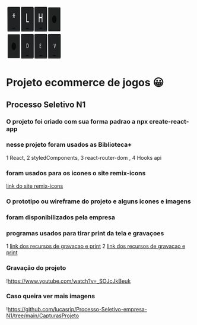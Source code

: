 <img src="https://github.com/lucasrip/Processo-Seletivo-empresa-N1/blob/main/CapturasProjeto/logoLucas.svg" alt="drawing" width="150" height="150"/>

# Projeto ecommerce de jogos :grinning:
## Processo Seletivo N1

### O projeto foi criado com sua forma padrao a npx create-react-app

### nesse projeto foram usados as Biblioteca+
 1 React,
 2 styledComponents, 
 3 react-router-dom ,
 4  Hooks api
 
### foram usados para os icones o site remix-icons
[link do site remix-icons](https://remixicon.com/)

### O prototipo ou wireframe do projeto e alguns icones e imagens 
### foram disponibilizados pela empresa

### programas usados para tirar print da tela e gravaçoes
1 [link dos recursos de gravacao e print](https://chrome.google.com/webstore/detail/screen-recorder/hniebljpgcogalllopnjokppmgbhaden)
2 [link dos recursos de gravacao e print](https://chrome.google.com/webstore/detail/gofullpage-full-page-scre/fdpohaocaechififmbbbbbknoalclacl)

### Gravação do projeto
!https://www.youtube.com/watch?v=_SOJcJkBeuk

### Caso queira ver mais imagens

!https://github.com/lucasrip/Processo-Seletivo-empresa-N1/tree/main/CapturasProjeto
